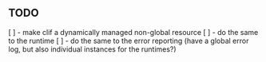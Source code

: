 TODO
----
 [ ] - make clif a dynamically managed non-global resource
 [ ] - do the same to the runtime
 [ ] - do the same to the error reporting (have a global error log, but also individual instances for the runtimes?)
